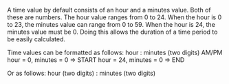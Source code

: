 A time value by default consists of an hour and a minutes value.
Both of these are numbers.
The hour value ranges from 0 to 24.
When the hour is 0 to 23, the minutes value can range from 0 to 59.
When the hour is 24, the minutes value must be 0.
Doing this allows the duration of a time period to be easily calculated.

Time values can be formatted as follows:
hour : minutes (two digits) AM/PM
hour = 0, minutes = 0 => START
hour = 24, minutes = 0 => END

Or as follows:
hour (two digits) : minutes (two digits)
